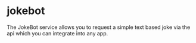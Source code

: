 # jokebot

The JokeBot service allows you to request a simple text based joke via the api which you can integrate into any app.
